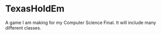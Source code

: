 # TexasHoldEm
A game I am making for my Computer Science Final.
It will include many different classes.
